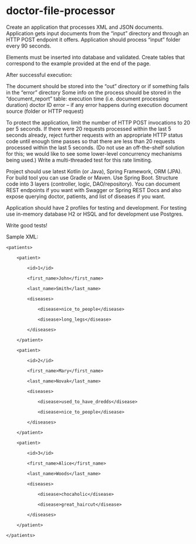 # doctor-file-processor

 

Create an application that processes XML and JSON documents. Application gets input documents from the “input” directory and through an HTTP POST endpoint it offers. Application should process “input” folder every 90 seconds.

 

Elements must be inserted into database and validated. Create tables that correspond to the example provided at the end of the page.

 

After successful execution:

The document should be stored into the “out” directory or if something fails in the “error” directory
Some info on the process should be stored in the “document_report” table:
execution time (i.e. document processing duration)
doctor ID
error – if any error happens during execution
document source (folder or HTTP request)

To protect the application, limit the number of HTTP POST invocations to 20 per 5 seconds. If there were 20 requests processed within the last 5 seconds already, reject further requests with an appropriate HTTP status code until enough time passes so that there are less than 20 requests processed within the last 5 seconds. (Do not use an off-the-shelf solution for this; we would like to see some lower-level concurrency mechanisms being used.) Write a multi-threaded test for this rate limiting.

 

Project should use latest Kotlin (or Java), Spring Framework, ORM (JPA). For build tool you can use Gradle or Maven. Use Spring Boot. Structure code into 3 layers (controller, logic, DAO/repository). You can document REST endpoints if you want with Swagger or Spring REST Docs and also expose querying doctor, patients, and list of diseases if you want.

 

Application should have 2 profiles for testing and development. For testing use in-memory database H2 or HSQL and for development use Postgres.

 

Write good tests!

 

Sample XML:

 

<doctor id="100" department="better">

    <patients>

        <patient>

            <id>1</id>

            <first_name>John</first_name>

            <last_name>Smith</last_name>

            <diseases>

                <disease>nice_to_people</disease>

                <disease>long_legs</disease>

            </diseases>

        </patient>

        <patient>

            <id>2</id>

            <first_name>Mary</first_name>

            <last_name>Novak</last_name>

            <diseases>

                <disease>used_to_have_dredds</disease>

                <disease>nice_to_people</disease>

            </diseases>

        </patient>

        <patient>

            <id>3</id>

            <first_name>Alice</first_name>

            <last_name>Woods</last_name>

            <diseases>

                <disease>chocaholic</disease>

                <disease>great_haircut</disease>

            </diseases>

        </patient>

    </patients>

</doctor>
